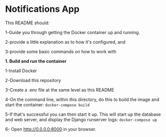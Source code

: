 # Notifications App
This README should:

1-Guide you through getting the Docker container up and running.

2-provide a little explanation as to how it's configured, and

3-provide some basic commands on how to work with

<b>1. Build and run the container</b>
  
  1-Install Docker
  
  2-Download this repository
  
  3-Create a .env file at the same level as this README
  
  4-On the command line, within this directory, do this to build the image and start the container:
  ``` docker-compose build ```
  
  5-If that's successful you can then start it up. This will start up the database and web server,
  and display the Django runserver logs:
  ``` docker-compose up ```
  
 6- Open http://0.0.0.0:8000 in your browser.
